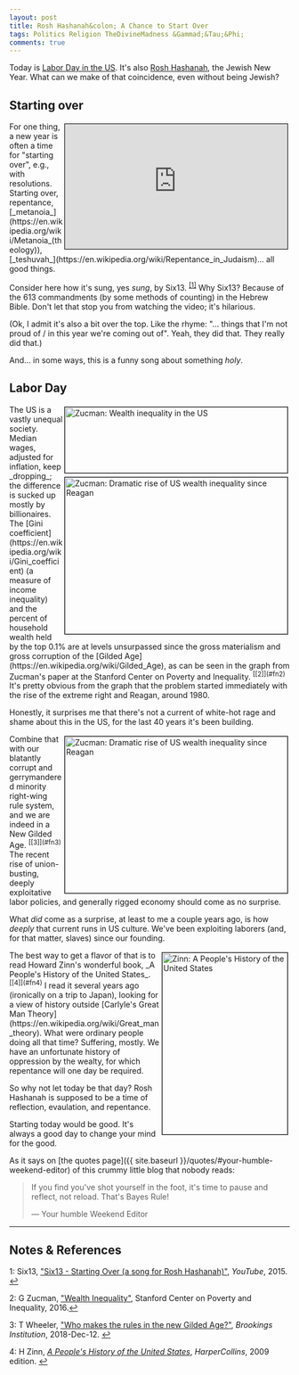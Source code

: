 ```yaml
---
layout: post
title: Rosh Hashanah&colon; A Chance to Start Over
tags: Politics Religion TheDivineMadness &Gammad;&Tau;&Phi;
comments: true
---
```


Today is [Labor Day in the US](https://en.wikipedia.org/wiki/Labor_Day). It's also 
[Rosh Hashanah](https://en.wikipedia.org/wiki/Rosh_Hashanah), the Jewish New
Year.  What can we make of that coincidence, even without being Jewish?  


## Starting over  

<iframe width="400" height="224" src="https://www.youtube.com/embed/VlF8SZFs44I" allow="accelerometer; encrypted-media; gyroscope; picture-in-picture" allowfullscreen style="float: right; margin: 3px 3px 3px 3px; border: 1px solid #000000;"></iframe>
For one thing, a new year is often a time for "starting over", e.g., with resolutions.
Starting over, repentance, [_metanoia_](https://en.wikipedia.org/wiki/Metanoia_(theology)), 
[_teshuvah_](https://en.wikipedia.org/wiki/Repentance_in_Judaism)&hellip; all good things.  

Consider here how it's sung, yes _sung_, by Six13.  <sup id="fn1a">[[1]](#fn1)</sup> Why
Six13?  Because of the 613 commandments (by some methods of counting) in the Hebrew Bible.
Don't let that stop you from watching the video; it's hilarious.  

(Ok, I admit it's also a bit over the top.  Like the rhyme: 
"&hellip; things that I'm not proud of / in this year we're coming out of".  Yeah, they
did that.  They really did that.)  

And&hellip; in some ways, this is a funny song about something _holy_.  


## Labor Day  

<img src="{{ site.baseurl }}/images/2021-09-06-rosh-hashanah-zucman-1.jpg" width="400" height="118" alt="Zucman: Wealth inequality in the US" title = "Zucman: Wealth inequality in the US" style="float: right; margin: 3px 3px 3px 3px; border: 1px solid #000000;">
<img src="{{ site.baseurl }}/images/2021-09-06-rosh-hashanah-zucman-2.jpg" width="400" height="281" alt="Zucman: Dramatic rise of US wealth inequality since Reagan" title = "Zucman: Dramatic rise of US wealth inequality since Reagan" style="float: right; margin: 3px 3px 3px 3px; border: 1px solid #000000;">
The US is a vastly unequal society.  Median wages, adjusted for inflation, keep
_dropping_; the difference is sucked up mostly by billionaires.  The 
[Gini coefficient](https://en.wikipedia.org/wiki/Gini_coefficient) (a measure of income
inequality) and the percent of household wealth held by the top 0.1% are at levels
unsurpassed since the gross materialism and gross corruption of the 
[Gilded Age](https://en.wikipedia.org/wiki/Gilded_Age), as can be seen in the graph from 
Zucman's paper at the Stanford Center on Poverty and 
Inequality. <sup id="fn2a">[[2]](#fn2)</sup>  It's pretty obvious from the graph that the
problem started immediately with the rise of the extreme right and Reagan, around 1980.  

Honestly, it surprises me that there's not a current of white-hot rage and shame about
this in the US, for the last 40 years it's been building.  

<img src="{{ site.baseurl }}/images/2021-09-06-rosh-hashanah-wheeler.jpg" width="400" height="281" alt="Zucman: Dramatic rise of US wealth inequality since Reagan" title = "Zucman: Dramatic rise of US wealth inequality since Reagan" style="float: right; margin: 3px 3px 3px 3px; border: 1px solid #000000;">
Combine that with our blatantly corrupt and gerrymandered minority right-wing rule system,
and we are indeed in a New Gilded Age. <sup id="fn3a">[[3]](#fn3)</sup>  The recent rise
of union-busting, deeply exploitative labor policies, and generally rigged economy should
come as no surprise.  

What _did_ come as a surprise, at least to me a couple years ago, is how _deeply_ that
current runs in US culture.  We've been exploiting laborers (and, for that matter, slaves)
since our founding.  

<img src="{{ site.baseurl }}/images/2021-09-06-rosh-hashanah-zinn.jpg" width="225" height="326" alt="Zinn: A People's History of the United States" title = "Zinn: A People's History of the United States" style="float: right; margin: 3px 3px 3px 3px; border: 1px solid #000000;">
The best way to get a flavor of that is to read Howard Zinn's wonderful book, _A People's
History of the United States_. <sup id="fn4a">[[4]](#fn4)</sup>  I read it several years
ago (ironically on a trip to Japan), looking for a view of history outside 
[Carlyle's Great Man Theory](https://en.wikipedia.org/wiki/Great_man_theory).  What were
ordinary people doing all that time?  Suffering, mostly.  We have an unfortunate history
of oppression by the wealty, for which repentance will one day be required.  

So why not let today be that day?  Rosh Hashanah is supposed to be a time of reflection,
evaulation, and repentance.  

Starting today would be good.  It's always a good day to change your mind for the good.  

As it says on [the quotes page]({{ site.baseurl }}/quotes/#your-humble-weekend-editor) of this crummy little blog that nobody reads:  

> If you find you've shot yourself in the foot, it's time to pause and reflect, not
> reload. That's Bayes Rule!  
>  
> &mdash; Your humble Weekend Editor  

---

## Notes &amp; References  

<!--
<sup id="fn1a">[[1]](#fn1)</sup>
<a id="fn1">1</a>: [↩](#fn1a)  

-->

<a id="fn1">1</a>: Six13, ["Six13 - Starting Over (a song for Rosh Hashanah)"](https://www.youtube.com/watch?v=VlF8SZFs44I), _YouTube_, 2015. [↩](#fn1a)  

<a id="fn2">2</a>: G Zucman, ["Wealth Inequality"](https://inequality.stanford.edu/sites/default/files/Pathways-SOTU-2016-Wealth-Inequality-3.pdf), Stanford Center on Poverty and Inequality, 2016.[↩](#fn2a)  

<a id="fn3">3</a>: T Wheeler, ["Who makes the rules in the new Gilded Age?"](https://www.brookings.edu/research/who-makes-the-rules-in-the-new-gilded-age/), _Brookings Institution_, 2018-Dec-12. [↩](#fn3a)  

<a id="fn4">4</a>: H Zinn, [_A People's History of the United States_](https://en.wikipedia.org/wiki/A_People%27s_History_of_the_United_States), _HarperCollins_, 2009 edition. [↩](#fn4a)  
